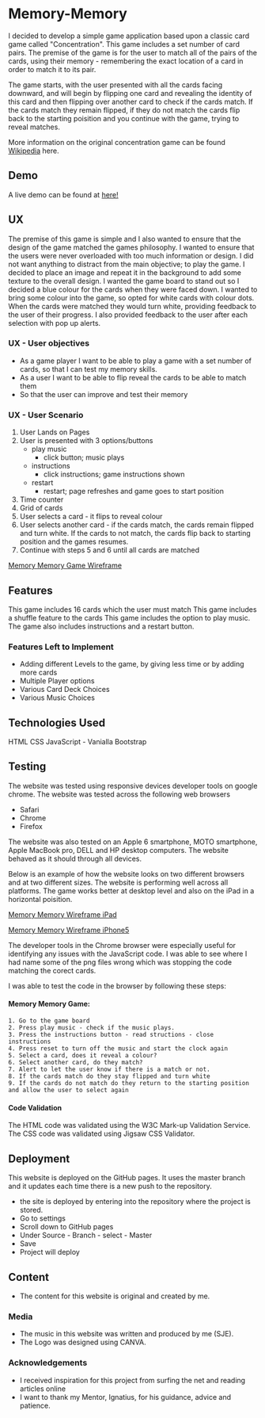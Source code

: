 # Memory-Memory

I decided to develop a simple game application based upon a classic card game called "Concentration". This game includes a set number of card pairs. The premise of the game is for the user to match all of the pairs of the cards, using their memory - remembering the exact location of a card in order to match it to its pair. 

The game starts, with the user presented with all the cards facing downward, and will begin by flipping one card and revealing the identity of this card and then flipping over another card to check if the cards match. If the cards match they remain flipped, if they do not match the cards flip back to the starting poisition and you continue with the game, trying to reveal matches. 

More information on the original concentration game can be found [Wikipedia](https://en.wikipedia.org/wiki/Concentration_(card_game)) here. 

## Demo
A live demo can be found at [here!](https://sje-1.github.io/Memory-Memory/) 
 
## UX
 
The premise of this game is simple and I also wanted to ensure that the design of the game matched the games philosophy. I wanted to ensure that the users were never overloaded with too much information or design. I did not want anything to distract from the main objective; to play the game. I decided to place an image and repeat it in the background to add some texture to the overall design. I wanted the game board to stand out so I decided a blue colour for the cards when they were faced down. I wanted to bring some colour into the game, so opted for white cards with colour dots. When the cards were matched they would turn white, providing feedback to the user of their progress. I also provided feedback to the user after each selection with pop up alerts. 

### UX - User objectives
- As a game player I want to be able to play a game with a set number of cards, so that I can test my memory skills.
- As a user I want to be able to flip reveal the cards to be able to match them 
- So that the user can improve and test their memory

### UX - User Scenario

1. User Lands on Pages
2. User is presented with 3 options/buttons 
    - play music
        - click button; music plays
    - instructions
        - click instructions; game instructions shown
    - restart 
        - restart; page refreshes and game goes to start position
3. Time counter 
4. Grid of cards 
5. User selects a card - it flips to reveal colour
6. User selects another card - if the cards match, the cards remain flipped and turn white. If the cards to not match, the cards flip back to starting position and the games resumes. 
7. Continue with steps 5 and 6 until all cards are matched 

[Memory Memory Game Wireframe](https://github.com/SJE-1/Memory-Memory/blob/0e937301f5c6ade4fa3c2c282d2d568c6055655c/Wireframe/Memory%20Memory%20Game%20Wireframe.pdf)

## Features
This game includes 16 cards which the user must match
This game includes a shuffle feature to the cards 
This game includes the option to play music. 
The game also includes instructions and a restart button.


### Features Left to Implement
- Adding different Levels to the game, by giving less time or by adding more cards
- Multiple Player options
- Various Card Deck Choices 
- Various Music Choices

## Technologies Used

HTML 
CSS 
JavaScript - Vanialla 
Bootstrap 

## Testing

The website was tested using responsive devices developer tools on google chrome. The website was tested across the following web browsers

- Safari
- Chrome
- Firefox

The website was also tested on an Apple 6 smartphone, MOTO smartphone, Apple MacBook pro, DELL and HP desktop computers. The website behaved as it should through all devices.

Below is an example of how the website looks on two different browsers and at two different sizes. The website is performing well across all platforms. The game works better at desktop level and also on the iPad in a horizontal poisition.

[Memory Memory Wireframe iPad](https://github.com/SJE-1/Memory-Memory/blob/0e937301f5c6ade4fa3c2c282d2d568c6055655c/Wireframe/Memory%20Memory%20-%20iPad%20Example.png)

[Memory Memory Wireframe iPhone5](https://github.com/SJE-1/Memory-Memory/blob/0e937301f5c6ade4fa3c2c282d2d568c6055655c/Wireframe/Memory%20Memory%20Game%20-%20iPhone%205%20.png)


The developer tools in the Chrome browser were especially useful for identifying any issues with the JavaScript code. I was able to see where I had name some of the png files wrong which was stopping the code matching the corect cards. 

I was able to test the code in the browser by following these steps: 

#### Memory Memory Game:
    1. Go to the game board
    2. Press play music - check if the music plays. 
    3. Press the instructions button - read structions - close instructions
    4. Press reset to turn off the music and start the clock again
    5. Select a card, does it reveal a colour? 
    6. Select another card, do they match? 
    7. Alert to let the user know if there is a match or not. 
    8. If the cards match do they stay flipped and turn white 
    9. If the cards do not match do they return to the starting position and allow the user to select again

#### Code Validation
The HTML code was validated using the W3C Mark-up Validation Service. 
The CSS code was validated using Jigsaw CSS Validator.

## Deployment
This website is deployed on the GitHub pages. It uses the master branch and it updates each time there is a new push to the repository. 

- the site is deployed by entering into the repository where the project is       stored. 
- Go to settings 
- Scroll down to GitHub pages 
- Under Source - Branch - select - Master
- Save
- Project will deploy 

## Content
-	The content for this website is original and created by me.

### Media
- The music in this website was written and produced by me (SJE). 
- The Logo was designed using CANVA. 

### Acknowledgements

- I received inspiration for this project from surfing the net and reading articles online
- I want to thank my Mentor, Ignatius, for his guidance, advice and patience. 
